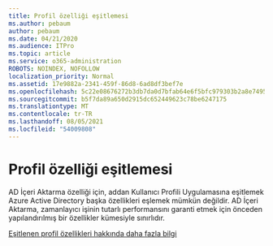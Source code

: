 ```yaml
---
title: Profil özelliği eşitlemesi
ms.author: pebaum
author: pebaum
ms.date: 04/21/2020
ms.audience: ITPro
ms.topic: article
ms.service: o365-administration
ROBOTS: NOINDEX, NOFOLLOW
localization_priority: Normal
ms.assetid: 17e9882a-2341-459f-86d8-6ad8df3bef7e
ms.openlocfilehash: 5c22e08676272b3db7da0d7bfab64e6f5bfc979303b2a8e74958cd24c7007443
ms.sourcegitcommit: b5f7da89a650d2915dc652449623c78be6247175
ms.translationtype: MT
ms.contentlocale: tr-TR
ms.lasthandoff: 08/05/2021
ms.locfileid: "54009808"
---
```

# <a name="profile-property-synchronization"></a>Profil özelliği eşitlemesi

AD İçeri Aktarma özelliği için, addan Kullanıcı Profili Uygulamasına eşitlemek Azure Active Directory başka özellikleri eşlemek mümkün değildir. AD İçeri Aktarma, zamanlayıcı işinin tutarlı performansını garanti etmek için önceden yapılandırılmış bir özellikler kümesiyle sınırlıdır.
  
[Eşitlenen profil özellikleri hakkında daha fazla bilgi](https://go.microsoft.com/fwlink/?linkid=875671)
  

